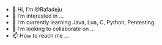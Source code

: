 - 👋 Hi, I’m @Rafadeju
- 👀 I’m interested in ...
- 🌱 I’m currently learning Java, Lua, C, Python, Pentesting.
- 💞️ I’m looking to collaborate on ...
- 📫 How to reach me ...

<!---
Rafadeju/Rafadeju is a ✨ special ✨ repository because its `README.md` (this file) appears on your GitHub profile.
You can click the Preview link to take a look at your changes.
--->
